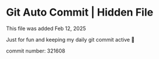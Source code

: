 # Git Auto Commit | Hidden File

This file was added Feb 12, 2025

Just for fun and keeping my daily git commit active 🤪

commit number: 321608
